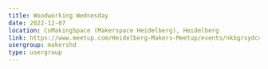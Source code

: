 ```yaml
---
title: Woodworking Wednesday
date: 2022-12-07
location: CoMakingSpace (Makerspace Heidelberg), Heidelberg
link: https://www.meetup.com/Heidelberg-Makers-Meetup/events/nkbgrsydcqbkb/
usergroup: makershd
type: usergroup
---
```

